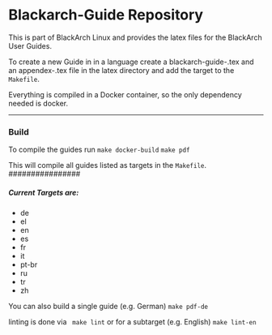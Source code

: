 # Blackarch-Guide Repository

This is part of BlackArch Linux and provides the latex files for the BlackArch
User Guides.

To create a new Guide in in a language create a 
blackarch-guide-<your-country-code>.tex and an appendex-<your-country-code>.tex
file in the latex directory and add the
target to the ```Makefile```.


Everything is compiled in a Docker container, so the only dependency
needed is docker.

-------

### Build
To compile the guides run 
```make docker-build```
```make pdf```

This will compile all guides listed as targets in the ```Makefile```.
################
##### Current Targets are:
* de
* el
* en
* es
* fr 
* it
* pt-br
* ru
* tr
* zh

You can also build a single guide (e.g. German)
```make pdf-de```

linting is done via
``` make lint```
or for a subtarget (e.g. English) 
```make lint-en```

